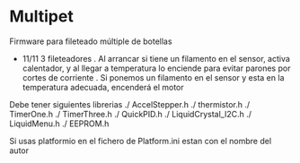 # Multipet
Firmware para fileteado múltiple de botellas
- 11/11 3 fileteadores
. Al arrancar si tiene un filamento en el sensor, activa calentador, y al llegar a temperatura lo enciende para evitar parones por cortes de corriente
. Si ponemos un filamento en el sensor y esta en la temperatura adecuada, encenderá el motor

Debe tener siguientes librerias
./ AccelStepper.h 
./ thermistor.h
./ TimerOne.h
./ TimerThree.h
./ QuickPID.h
./ LiquidCrystal_I2C.h
./ LiquidMenu.h
./ EEPROM.h

Si usas platformio en el fichero de Platform.ini estan con el nombre del autor
